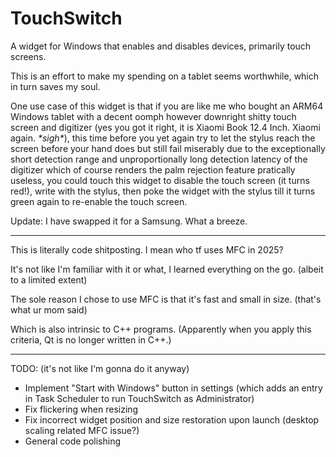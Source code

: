 # TouchSwitch
 A widget for Windows that enables and disables devices, primarily touch screens.

This is an effort to make my spending on a tablet seems worthwhile, which in turn saves my soul.

One use case of this widget is that if you are like me who bought an ARM64 Windows tablet with a decent oomph however downright shitty touch screen and digitizer (yes you got it right, it is Xiaomi Book 12.4 Inch. Xiaomi again. *\*sigh\**), this time before you yet again try to let the stylus reach the screen before your hand does but still fail miserably due to the exceptionally short detection range and unproportionally long detection latency of the digitizer which of course renders the palm rejection feature pratically useless, you could touch this widget to disable the touch screen (it turns red!), write with the stylus, then poke the widget with the stylus till it turns green again to re-enable the touch screen.

Update: I have swapped it for a Samsung. What a breeze.

----------------

This is literally code shitposting. I mean who tf uses MFC in 2025?

It's not like I'm familiar with it or what, I learned everything on the go. (albeit to a limited extent)

The sole reason I chose to use MFC is that it's fast and small in size. (that's what ur mom said)

Which is also intrinsic to C++ programs. (Apparently when you apply this criteria, Qt is no longer written in C++.)

----------------

TODO: (it's not like I'm gonna do it anyway)
- Implement "Start with Windows" button in settings (which adds an entry in Task Scheduler to run TouchSwitch as Administrator)
- Fix flickering when resizing
- Fix incorrect widget position and size restoration upon launch (desktop scaling related MFC issue?)
- General code polishing
